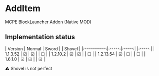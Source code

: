 # AddItem  
MCPE BlockLauncher Addon (Native MOD)  

## Implementation status
| Version | Normal | Sword | | Shovel | 
|:-----------:|:-----:|:-----:| |:-----:| 
| 1.1.3.52 | ☑ | ☑ | | ☐ |
| 1.2.10.2 | ☑ | ☑ | | ☐ |
| 1.2.13.54 | ☑ | ☐ | | ☐ |
| 1.6.1.0 | ☑ | ☑ | | ☑ |

⚠ Shovel is not perfect